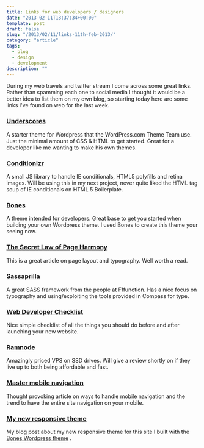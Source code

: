 ```yaml
---
title: Links for web developers / designers
date: "2013-02-11T18:37:34+00:00"
template: post
draft: false
slug: "/2013/02/11/links-11th-feb-2013/"
category: "article"
tags:
  - blog
  - design
  - development
description: ""
---
```


During my web travels and twitter stream I come across some great links. Rather than spamming each one to social media I thought it would be a better idea to list them on my own blog, so starting today here are some links I've found on web for the last week.

### [Underscores](http://underscores.me/)

A starter theme for Wordpress that the WordPress.com Theme Team use. Just the minimal amount of CSS &amp; HTML to get started. Great for a developer like me wanting to make his own themes.

### [Conditionizr](http://conditionizr.com/)

A small JS library to handle IE conditionals, HTML5 polyfills and retina images. Will be using this in my next project, never quite liked the HTML tag soup of IE conditionals on HTML 5 Boilerplate.

### [Bones](http://themble.com/bones/)

A theme intended for developers. Great base to get you started when building your own Wordpress theme. I used Bones to create this theme your seeing now.

### [The Secret Law of Page Harmony](http://retinart.net/graphic-design/secret-law-of-page-harmony/)

This is a great article on page layout and typography. Well worth a read.

### [Sassaprilla](http://sass.fffunction.co/)

A great SASS framework from the people at Fffunction. Has a nice focus on typography and using/exploiting the tools provided in Compass for type.

### [Web Developer Checklist](http://webdevchecklist.com/)

Nice simple checklist of all the things you should do before and after launching your new website.

### [Ramnode](https://clientarea.ramnode.com/aff.php?aff=217)

Amazingly priced VPS on SSD drives. Will give a review shortly on if they live up to both being affordable and fast.

### [Master mobile navigation](http://www.netmagazine.com/features/master-mobile-navigation)

Thought provoking article on ways to handle mobile navigation and the trend to have the entire site navigation on your mobile.

### [My new responsive theme](http://www.andrewford.co.nz/responsive-theme/)

My blog post about my new responsive theme for this site I built with the [Bones Wordpress theme](http://themble.com/bones/) .
